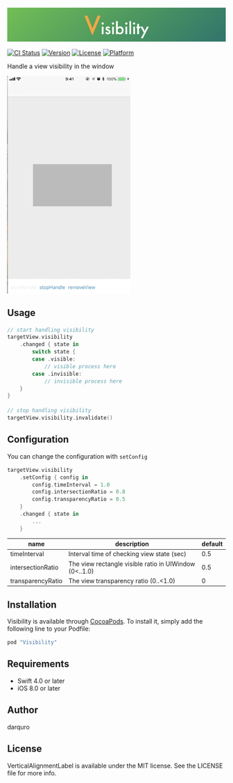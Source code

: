 ![logo](./images/logo.png)

[![CI Status](http://img.shields.io/travis/darquro/ViewableHandler.svg?style=flat)](https://travis-ci.org/darquro/ViewableHandler)
[![Version](https://img.shields.io/cocoapods/v/ViewableHandler.svg?style=flat)](http://cocoapods.org/pods/ViewableHandler)
[![License](https://img.shields.io/cocoapods/l/ViewableHandler.svg?style=flat)](http://cocoapods.org/pods/ViewableHandler)
[![Platform](https://img.shields.io/cocoapods/p/ViewableHandler.svg?style=flat)](http://cocoapods.org/pods/ViewableHandler)

Handle a view visibility in the window

<img height="500px" src="./images/sample.gif"/>

## Usage

```swift
// start handling visibility
targetView.visibility
    .changed { state in
        switch state {
        case .visible:
            // visible process here
        case .invisible:
            // invisible process here
    }
}

// stop handling visibility
targetView.visibility.invalidate()
```

## Configuration

You can change the configuration with `setConfig`

```swift
targetView.visibility
    .setConfig { config in
        config.timeInterval = 1.0
        config.intersectionRatio = 0.8
        config.transparencyRatio = 0.5
    }
    .changed { state in
        ...
    }
```

|name|description|default|
|----|----|----|
|timeInterval|Interval time of checking view state (sec)|0.5|
|intersectionRatio|The view rectangle visible ratio in UIWindow (0<..1.0)|0.5|
|transparencyRatio|The view transparency ratio (0..<1.0)|0|

## Installation

Visibility is available through [CocoaPods](http://cocoapods.org). To install
it, simply add the following line to your Podfile:

```ruby
pod "Visibility"
```

## Requirements

- Swift 4.0 or later
- iOS 8.0 or later

## Author

darquro

## License

VerticalAlignmentLabel is available under the MIT license. See the LICENSE file for more info.
